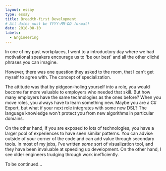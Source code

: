 ```yaml
---
layout: essay
type: essay
title: Breadth-first Development
# All dates must be YYYY-MM-DD format!
date: 2018-08-10
labels:
  - Engineering
---
```


In one of my past workplaces, I went to a introductory day where we had motivational speakers encourage us to 'be our best' and all the other cliché phrases you can imagine.

However, there was one question they asked to the room, that I can't get myself to agree with.
The concept of specialization.

The attitude was that by pidgeon-holing yourself into a role, you would become far more valuable to employers who needed that skill. But how many employers have the same technologies as the ones before? When you move roles, you always have to learn something new. Maybe you are a C# Expert, but what if your next role integrates with some new DSL? The language knowledge won't protect you from new algorithms in particular domains.

On the other hand, if you are exposed to lots of technologies, you have a larger pool of experiences to have seen similar patterns. You can advise outside of your corner of the code and can add value through secondary tools. In most of my jobs, I've written *some* sort of visualization tool, and they have been invaluable at speeding up development. On the other hand, I see older engineers trudging through work inefficiently.

To be continued...